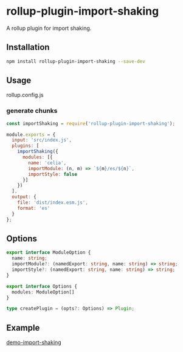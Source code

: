 
# rollup-plugin-import-shaking

A rollup plugin for import shaking.

## Installation

```bash
npm install rollup-plugin-import-shaking --save-dev
```

## Usage

rollup.config.js

### generate chunks

```js
const importShaking = require('rollup-plugin-import-shaking');

module.exports = {
  input: 'src/index.js',
  plugins: [
    importShaking({
      modules: [{
        name: 'celia',
        importModule: (n, m) => `${m}/es/${n}`,
        importStyle: false
      }]
    })
  ],
  output: {
    file: 'dist/index.esm.js',
    format: 'es'
  }
};
```

## Options

```ts
export interface ModuleOption {
  name: string;
  importModule?: (namedExport: string, name: string) => string;
  importStyle?: (namedExport: string, name: string) => string;
}

export interface Options {
  modules: ModuleOption[]
}

type createPlugin = (opts?: Options) => Plugin;
```

## Example

[demo-import-shaking](examples/demo-import-shaking)